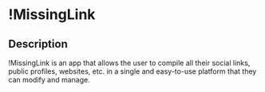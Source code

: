 # !MissingLink

## Description
!MissingLink is an app that allows the user to compile all their social links, public profiles, websites, etc. in a single and easy-to-use platform that they can modify and manage.

